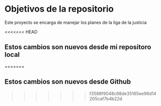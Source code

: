 # Objetivos de la repositorio

Este proyecto se encarga de manejar los planes de la liga de la justicia


<<<<<<< HEAD
## Estos cambios son nuevos desde mi repositoro local
=======
## Estos cambios son nuevos desde Github
>>>>>>> f3588f9048c68de35165ee96d14205caf7b4b22d
